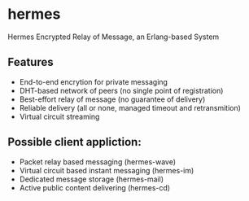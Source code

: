 # hermes
Hermes Encrypted Relay of Message, an Erlang-based System

## Features
* End-to-end encrytion for private messaging
* DHT-based network of peers (no single point of registration)
* Best-effort relay of message (no guarantee of delivery)
* Reliable delivery (all or none, managed timeout and retransmition)
* Virtual circuit streaming

## Possible client appliction: 
* Packet relay based messaging (hermes-wave)
* Virtual circuit based instant messaging (hermes-im)
* Dedicated message storage (hermes-mail)
* Active public content delivering (hermes-cd)
